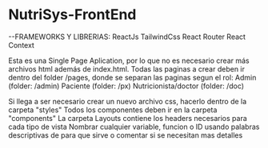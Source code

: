 # NutriSys-FrontEnd

--FRAMEWORKS Y LIBRERIAS:
ReactJs
TailwindCss
React Router
React Context

Esta es una Single Page Aplication, por lo que no es necesario crear más archivos html además de index.html.
Todas las paginas a crear deben ir dentro del folder /pages, donde se separan las paginas segun el rol:
Admin (folder: /admin)
Paciente (folder: /px)
Nutricionista/doctor (folder: /doc)

Si llega a ser necesario crear un nuevo archivo css, hacerlo dentro de la carpeta "styles"
Todos los componentes deben ir en la carpeta "components"
La carpeta Layouts contiene los headers necesarios para cada tipo de vista
Nombrar cualquier variable, funcion o ID usando palabras descriptivas de para que sirve o comentar si se necesitan mas detalles
